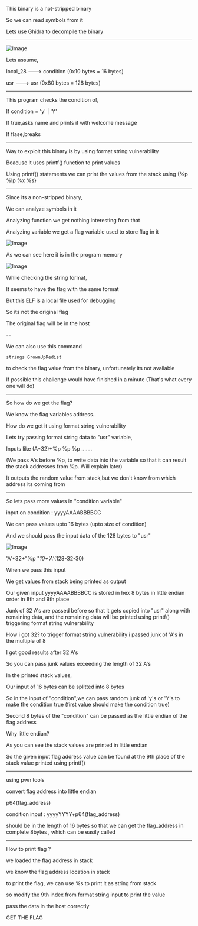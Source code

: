This binary is a not-stripped binary

So we can read symbols from it

Lets use Ghidra to decompile the binary

-----

![Image](main.png)

Lets assume,

local_28 ---> condition (0x10 bytes = 16 bytes)

usr ---> usr (0x80 bytes = 128 bytes)

-----

This program checks the condition of,

If condition = 'y' | 'Y'

If true,asks name and prints it with welcome message

If flase,breaks

-----

Way to exploit this binary is by using format string vulnerability

Beacuse it uses printf() function to print values

Using printf() statements we can print the values from the stack using {%p %lp %x %s}

-----

Since its a non-stripped binary,

We can analyze symbols in it

Analyzing function we get nothing interesting from that

Analyzing variable we get a flag variable used to store flag in it

![Image](func.png)

As we can see here it is in the program memory

![Image](string.png)

While checking the string format,

It seems to have the flag with the same format

But this ELF is a local file used for debugging

So its not the original flag

The original flag will be in the host

--

We can also use this command

```
strings GrownUpRedist
```

to check the flag value from the binary, unfortunately its not available

If possible this challenge would have finished in a minute (That's what every one will do)

-----

So how do we get the flag?

We know the flag variables address..

How do we get it using format string vulnerability

Lets try passing format string data to "usr" variable,

Inputs like (A*32)+%p %p %p ....... 

(We pass A's before %p, to write data into the variable so that it can result the stack addresses from %p..Will explain later)

It outputs the random value from stack,but we don't know from which address its coming from

-----

So lets pass more values in "condition variable"

input on condition : yyyyAAAABBBBCC

We can pass values upto 16 bytes (upto size of condition)

And we should pass the input data of the 128 bytes to "usr"

![Image](format.png)

'A'*32+"%p "*10+'A'*(128-32-30)

When we pass this input

We get values from stack being printed as output

Our given input yyyyAAAABBBBCC is stored in hex 8 bytes in little endian order in 8th and 9th place

Junk of 32 A's are passed before so that it gets copied into "usr" along with remaining data, and the remaining data will be printed using printf() triggering format string vulnerability

How i got 32? to trigger format string vulnerability i passed junk of 'A's in the multiple of 8

I got good results after 32 A's

So you can pass junk values exceeding the length of 32 A's

In the printed stack values,

Our input of 16 bytes can be splitted into 8 bytes

So in the input of "condition",we can pass random junk of 'y's or 'Y's to make the condition true (first value should make the condition true)

Second 8 bytes of the "condition" can be passed as the little endian of the flag address

Why little endian?

As you can see the stack values are printed in little endian

So the given input flag address value can be found at the 9th place of the stack value printed using printf()

-----

using pwn tools

convert flag address into little endian

p64(flag_address)

condition input : yyyyYYYY+p64(flag_address)

should be in the length of 16 bytes so that we can get the flag_address in complete 8bytes , which can be easily called

-----

How to print flag ?

we loaded the flag address in stack

we know the flag address location in stack

to print the flag, we can use %s to print it as string from stack

so modify the 9th index from format string input to print the value

pass the data in the host correctly

GET THE FLAG